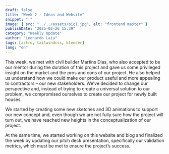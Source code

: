 ```yaml
---
draft: false
title: "Week 2 - Ideas and Website"
snippet: " "
image: { src: "../../assets/pic1.jpg", alt: "frontend master" }
publishDate: "2025-02-26 15:39"
category: "Weekly Update"
author: "Leonardo Laia"
tags: [astro, tailwindcss, blender]
lang: "en"
---
```


This week, we met with civil builder Martins Dias, who also accepted to be our mentor during the duration of this project and gave us some privileged insight on the market and the pros and cons of our project. He also helped us understand how we could make our product useful and more appealing to contractors – our new stakeholders. We’ve decided to change our perspective and, instead of trying to create a universal solution to our problem, we compromised ourselves to create our project for newly built houses.

We started by creating some new sketches and 3D animations to support our new concept and, even though we are not fully sure how the project will turn out, we have reached new heights in the conceptualization of our project.

At the same time, we started working on this website and blog and finalized the week by updating our pitch deck presentation, specifically our validation metrics, which must be met to ensure the project’s success.
